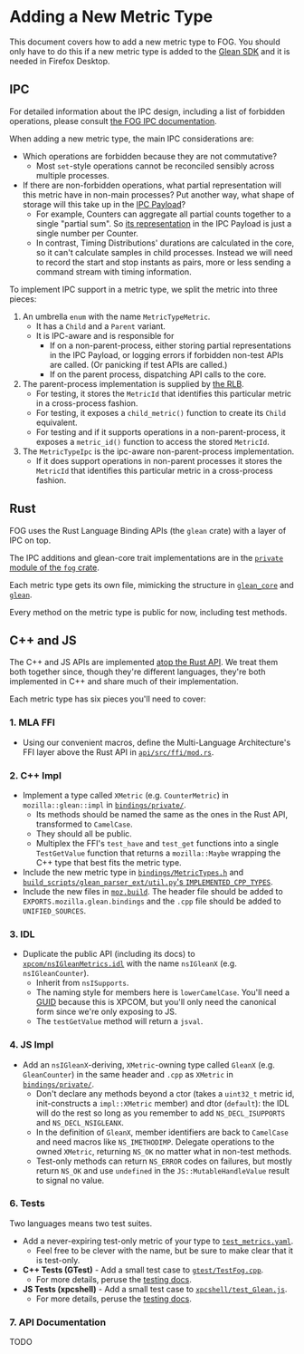 # Adding a New Metric Type

This document covers how to add a new metric type to FOG.
You should only have to do this if a new metric type is added to the
[Glean SDK](https://mozilla.github.io/glean/book/user/metrics/index.html)
and it is needed in Firefox Desktop.

## IPC

For detailed information about the IPC design,
including a list of forbidden operations,
please consult
[the FOG IPC documentation](ipc.md).

When adding a new metric type, the main IPC considerations are:
* Which operations are forbidden because they are not commutative?
    * Most `set`-style operations cannot be reconciled sensibly across multiple processes.
* If there are non-forbidden operations,
what partial representation will this metric have in non-main processes?
Put another way, what shape of storage will this take up in the
[IPC Payload](https://hg.mozilla.org/mozilla-central/file/tip/toolkit/components/glean/api/src/ipc.rs)?
    * For example, Counters can aggregate all partial counts together to a single
    "partial sum". So
    [its representation](https://searchfox.org/mozilla-central/rev/803b368879fa332e8e2c1840bf1ec164f7ed2c32/toolkit/components/glean/api/src/ipc.rs#45)
    in the IPC Payload is just a single number per Counter.
    * In contrast, Timing Distributions' durations are calculated in the core,
    so it can't calculate samples in child processes.
    Instead we will need to record the start and stop instants as pairs,
    more or less sending a command stream with timing information.

To implement IPC support in a metric type,
we split the metric into three pieces:
1. An umbrella `enum` with the name `MetricTypeMetric`.
    * It has a `Child` and a `Parent` variant.
    * It is IPC-aware and is responsible for
        * If on a non-parent-process,
        either storing partial representations in the IPC Payload,
        or logging errors if forbidden non-test APIs are called.
        (Or panicking if test APIs are called.)
        * If on the parent process, dispatching API calls to the core.
2. The parent-process implementation is supplied by
   [the RLB](https://crates.io/crates/glean/).
    * For testing, it stores the `MetricId` that identifies this particular metric in a cross-process fashion.
    * For testing, it exposes a `child_metric()` function to create its `Child` equivalent.
    * For testing and if it supports operations in a non-parent-process, it exposes a `metric_id()` function to access the stored `MetricId`.
3. The `MetricTypeIpc` is the ipc-aware non-parent-process implementation.
    * If it does support operations in non-parent processes it stores the `MetricId` that identifies this particular metric in a cross-process fashion.

## Rust

FOG uses the Rust Language Binding APIs (the `glean` crate) with a layer of IPC on top.

The IPC additions and glean-core trait implementations are in the
[`private` module of the `fog` crate](https://hg.mozilla.org/mozilla-central/file/tip/toolkit/components/glean/api/src/metrics).

Each metric type gets its own file, mimicking the structure in
[`glean_core`](https://github.com/mozilla/glean/tree/main/glean-core/src/metrics)
and [`glean`](https://github.com/mozilla/glean/tree/main/glean-core/rlb/src/private).

Every method on the metric type is public for now,
including test methods.

## C++ and JS

The C++ and JS APIs are implemented [atop the Rust API](code_organization.md).
We treat them both together since, though they're different languages,
they're both implemented in C++ and share much of their implementation.

Each metric type has six pieces you'll need to cover:

### 1. MLA FFI

- Using our convenient macros, define the Multi-Language Architecture's FFI layer above the Rust API in [`api/src/ffi/mod.rs`](https://hg.mozilla.org/mozilla-central/file/tip/toolkit/components/glean/api/src/ffi/mod.rs).

### 2. C++ Impl

- Implement a type called `XMetric` (e.g. `CounterMetric`) in `mozilla::glean::impl` in [`bindings/private/`](https://hg.mozilla.org/mozilla-central/file/tip/toolkit/components/glean/bindings/private/).
    - Its methods should be named the same as the ones in the Rust API, transformed to `CamelCase`.
    - They should all be public.
    - Multiplex the FFI's `test_have` and `test_get` functions into a single `TestGetValue` function that returns a `mozilla::Maybe` wrapping the C++ type that best fits the metric type.
- Include the new metric type in
  [`bindings/MetricTypes.h`](https://hg.mozilla.org/mozilla-central/file/tip/toolkit/components/glean/bindings/MetricTypes.h)
  and
  [`build_scripts/glean_parser_ext/util.py`'s `IMPLEMENTED_CPP_TYPES`](https://hg.mozilla.org/mozilla-central/file/tip/toolkit/components/glean/build_scripts/glean_parser_ext/util.py).
- Include the new files in [`moz.build`](https://hg.mozilla.org/mozilla-central/file/tip/toolkit/components/glean/bindings/MetricTypes.h). The header file should be added to `EXPORTS.mozilla.glean.bindings` and the `.cpp` file should be added to `UNIFIED_SOURCES`.

### 3. IDL

- Duplicate the public API (including its docs) to [`xpcom/nsIGleanMetrics.idl`](https://hg.mozilla.org/mozilla-central/file/tip/toolkit/components/glean/xpcom/nsIGleanMetrics.idl) with the name `nsIGleanX` (e.g. `nsIGleanCounter`).
    - Inherit from `nsISupports`.
    - The naming style for members here is `lowerCamelCase`. You'll need a [GUID](https://developer.mozilla.org/en-US/docs/Mozilla/Tech/XPCOM/Generating_GUIDs) because this is XPCOM, but you'll only need the canonical form since we're only exposing to JS.
    - The `testGetValue` method will return a `jsval`.

### 4. JS Impl

- Add an `nsIGleanX`-deriving, `XMetric`-owning type called `GleanX` (e.g. `GleanCounter`) in the same header and `.cpp` as `XMetric` in [`bindings/private/`](https://hg.mozilla.org/mozilla-central/file/tip/toolkit/components/glean/bindings/private/).
    - Don't declare any methods beyond a ctor (takes a `uint32_t` metric id, init-constructs a `impl::XMetric` member) and dtor (`default`): the IDL will do the rest so long as you remember to add `NS_DECL_ISUPPORTS` and `NS_DECL_NSIGLEANX`.
    - In the definition of `GleanX`, member identifiers are back to `CamelCase` and need macros like `NS_IMETHODIMP`. Delegate operations to the owned `XMetric`, returning `NS_OK` no matter what in non-test methods.
    - Test-only methods can return `NS_ERROR` codes on failures, but mostly return `NS_OK` and use `undefined` in the `JS::MutableHandleValue` result to signal no value.

### 6. Tests

Two languages means two test suites.

- Add a never-expiring test-only metric of your type to [`test_metrics.yaml`](https://hg.mozilla.org/mozilla-central/file/tip/toolkit/components/glean/test_metrics.yaml).
    - Feel free to be clever with the name, but be sure to make clear that it is test-only.
- **C++ Tests (GTest)** - Add a small test case to [`gtest/TestFog.cpp`](https://hg.mozilla.org/mozilla-central/file/tip/toolkit/components/glean/gtest/TestFog.cpp).
    - For more details, peruse the [testing docs](testing.md).
- **JS Tests (xpcshell)** - Add a small test case to [`xpcshell/test_Glean.js`](https://hg.mozilla.org/mozilla-central/file/tip/toolkit/components/glean/xpcshell/test_Glean.js).
    - For more details, peruse the [testing docs](testing.md).

### 7. API Documentation

TODO
